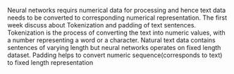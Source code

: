 Neural networks requirs numerical data for processing and hence text data needs to be converted to corresponding numerical representation.
The first week discuss about Tokenization and padding of text sentences. Tokenization is the process of converting the text into numeric values, with a number representing a word or a character. 
Natural text data contains sentences of varying length but neural networks operates on fixed length dataset. Padding helps to convert numeric sequence(corresponds to text) to fixed length representation
